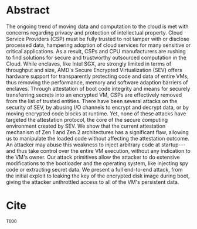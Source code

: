 # Abstract 
The ongoing trend of moving data and computation to the cloud is met with concerns regarding privacy and protection of intellectual property. Cloud Service Providers (CSP) must be fully trusted to not tamper with or disclose processed data, hampering adoption of cloud services for many sensitive or critical applications. As a result, CSPs and CPU manufacturers are rushing to find solutions for secure and trustworthy outsourced computation in the Cloud.
While enclaves, like Intel SGX, are strongly limited in terms of throughput and size,
AMD's Secure Encrypted Virtualization (SEV) offers hardware support for transparently protecting code and data of entire VMs, thus removing the performance, memory and software adaption barriers of enclaves. Through attestation of boot code integrity and means for securely transferring secrets into an encrypted VM, CSPs are effectively removed from the list of trusted entities.
There have been several attacks on the security of SEV, by abusing I/O channels to encrypt and decrypt data, or by moving encrypted code blocks at runtime. Yet, none of these attacks have targeted the attestation protocol, the core of the secure computing environment created by SEV. 
We show that the current attestation mechanism of Zen 1 and Zen 2 architectures has a significant flaw, allowing us to manipulate the loaded code without affecting the attestation outcome.  An attacker may abuse this weakness to inject arbitrary code at startup---and thus take control over the entire VM execution, without any indication to the VM's owner. Our attack primitives allow the attacker to do extensive modifications to the bootloader and the operating system, like injecting spy code or extracting secret data. We present a full end-to-end attack, from the initial exploit to leaking the key of the encrypted disk image during boot, giving the attacker unthrottled access to all of the VM's persistent data.




# Cite
```
TODO
```
